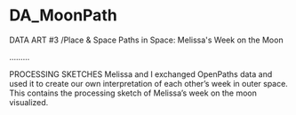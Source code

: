 # DA_MoonPath

DATA ART #3 /Place & Space
Paths in Space: Melissa's Week on the Moon

………

PROCESSING SKETCHES
Melissa and I exchanged OpenPaths data and used it to create our own interpretation of each other’s week in outer space. This contains the processing sketch of Melissa’s week on the moon visualized.
